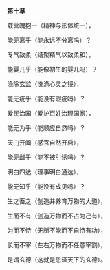**第十章**

载营魄抱一（精神与形体统一），

能无离乎（能永远不分离吗）？

专气致柔（结聚精气以致柔和），

能婴儿乎（能像初生的婴儿吗）？

涤除玄监（洗涤心灵之镜），

能无疵乎（能没有瑕疵吗）？

爱民治国（爱护百姓治理国家），

能无为乎（能顺应自然吗）？

天门开阖（感官自然开启），

能无雌乎（能不被引诱吗）？

明白四达（理事明白通达），

能无知乎（能没有成见吗）？

生之畜之（创造并养育万物的大道），

生而不有（创造万物而不占为己有），

为而不恃（无所不能而不自恃有功），

长而不宰（左右万物而不任意宰割），

是谓玄德（这就是恩泽天下的玄德）。